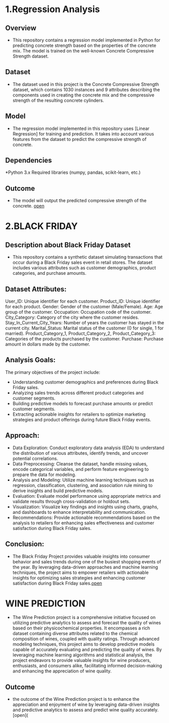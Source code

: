 # 1.Regression Analysis
## Overview
* This repository contains a regression model implemented in Python for predicting concrete strength based on the properties of the concrete mix. The model is trained on the well-known Concrete Compressive Strength dataset.

## Dataset
* The dataset used in this project is the Concrete Compressive Strength dataset, which contains 1030 instances and 9 attributes describing the components used in creating the concrete mix and the compressive strength of the resulting concrete cylinders.

## Model
* The regression model implemented in this repository uses [Linear Regression] for training and prediction. It takes into account various features from the dataset to predict the compressive strength of concrete.

## Dependencies
*Python 3.x
Required libraries (numpy, pandas, scikit-learn, etc.)
## Outcome
* The model will output the predicted compressive strength of the concrete.
[open](https://github.com/PrernaSinha15/REGRESSION/blob/main/Regression%20model%20.ipynb)


# 2.BLACK FRIDAY
## Description about Black Friday Dataset
* This repository contains a synthetic dataset simulating transactions that occur during a Black Friday sales event in retail stores. The dataset includes various attributes such as customer demographics, product categories, and purchase amounts.

## Dataset Attributes:

User_ID: Unique identifier for each customer.
Product_ID: Unique identifier for each product.
Gender: Gender of the customer (Male/Female).
Age: Age group of the customer.
Occupation: Occupation code of the customer.
City_Category: Category of the city where the customer resides.
Stay_In_Current_City_Years: Number of years the customer has stayed in the current city.
Marital_Status: Marital status of the customer (0 for single, 1 for married).
Product_Category_1, Product_Category_2, Product_Category_3: Categories of the products purchased by the customer.
Purchase: Purchase amount in dollars made by the customer.

## Analysis Goals:
The primary objectives of the project include:

* Understanding customer demographics and preferences during Black Friday sales.
* Analyzing sales trends across different product categories and customer segments.
* Building predictive models to forecast purchase amounts or predict customer segments.
* Extracting actionable insights for retailers to optimize marketing strategies and product offerings during future Black Friday events.
## Approach:

* Data Exploration: Conduct exploratory data analysis (EDA) to understand the distribution of various attributes, identify trends, and uncover potential correlations.
* Data Preprocessing: Cleanse the dataset, handle missing values, encode categorical variables, and perform feature engineering to prepare the data for modeling.
* Analysis and Modeling: Utilize machine learning techniques such as regression, classification, clustering, and association rule mining to derive insights and build predictive models.
* Evaluation: Evaluate model performance using appropriate metrics and validate results through cross-validation or holdout sets.
* Visualization: Visualize key findings and insights using charts, graphs, and dashboards to enhance interpretability and communication.
* Recommendations: Provide actionable recommendations based on the analysis to retailers for enhancing sales effectiveness and customer satisfaction during Black Friday sales.
## Conclusion:
* The Black Friday Project provides valuable insights into consumer behavior and sales trends during one of the busiest shopping events of the year. By leveraging data-driven approaches and machine learning techniques, the project aims to empower retailers with actionable insights for optimizing sales strategies and enhancing customer satisfaction during Black Friday sales.[open](https://github.com/PrernaSinha15/REGRESSION/blob/main/BlackFriday.ipynb)
# WINE PREDICTION
* The Wine Prediction project is a comprehensive initiative focused on utilizing predictive analytics to assess and forecast the quality of wines based on their physicochemical properties. It encompasses a rich dataset containing diverse attributes related to the chemical composition of wines, coupled with quality ratings. Through advanced modeling techniques, this project aims to develop predictive models capable of accurately evaluating and predicting the quality of wines. By leveraging machine learning algorithms and statistical analysis, the project endeavors to provide valuable insights for wine producers, enthusiasts, and consumers alike, facilitating informed decision-making and enhancing the appreciation of wine quality.
## Outcome
* the outcome of the Wine Prediction project is to enhance the appreciation and enjoyment of wine by leveraging data-driven insights and predictive analytics to assess and predict wine quality accurately.[open](

